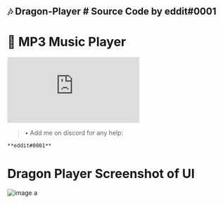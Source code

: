 ## 🎶 Dragon-Player # Source Code by eddit#0001
# 🎼 MP3 Music Player


![GitHub contributors](https://img.shields.io/github/contributors/scottydocs/README-template.md)
> • Add me on discord for any help:
```
**eddit#0001**
``` 

# Dragon Player Screenshot of UI

![image](https://user-images.githubusercontent.com/33374170/189505519-baf55c7c-236b-47bd-9cd7-11536211cd11.png) a
